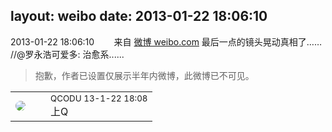 layout: weibo
date: 2013-01-22 18:06:10
---
<meta name="referrer" content="no-referrer" />

2013-01-22 18:06:10  &nbsp;&nbsp;&nbsp;&nbsp;&nbsp;&nbsp; 来自 <a href="http://weibo.com/" rel="nofollow">微博 weibo.com</a>
最后一点的镜头晃动真相了…… //@罗永浩可爱多: 治愈系......
>  抱歉，作者已设置仅展示半年内微博，此微博已不可见。 ​​​

<table style="width: 100%;">
  <tr>
    <td style="width: 40px;"><img style="border-radius:50%" src="https://tvax1.sinaimg.cn/crop.0.0.512.512.50/6b69631dly8g0l3egwcbcj20e80e8dfu.jpg?KID=imgbed,tva&Expires=1624465127&ssig=%2BWeJrblXvL"></td>
    <td colspan="2"><small>QCODU 13-1-22 18:08</small><br/>上Q</td>
  </tr>
</table>
